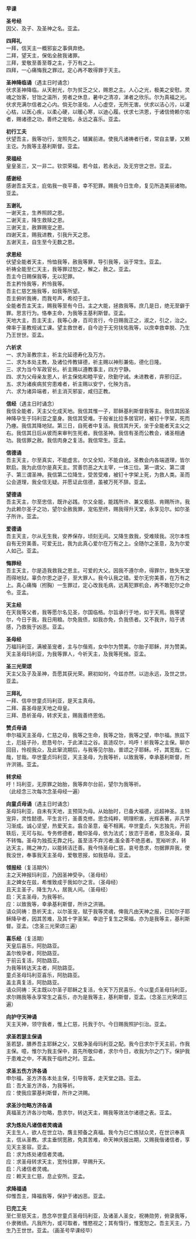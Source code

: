 **早课**

**圣号经**  
因父、及子、及圣神之名。亚孟。

**四拜礼**  
一拜，信天主一概邪妄之事俱弃绝。  
二拜，望天主，保佑全赦我诸罪。  
三拜，爱敬至善至尊之主，于万有之上。  
四拜，一心痛悔我之罪过。定心再不敢得罪于天主。

**圣神降临诵**（遇主日时诵念）  
伏求圣神降临。从天射光，尔为贫乏之父，赐恩之主。人心之光，极美之安慰。灵魂之饴客，甘饴之温所，劳者之休息，暑中之清凉，涕者之欣乐。尔为真福之光。伏求充满尔信者之心内。倘无尔圣佑，人心虚空，无所无害。伏求以洁心污，以灌心枯，以医心疾，以柔心硬，以暖心寒，以迪心履。伏求七洪恩，于诸信倚赖尔佑者，赐诸德之功，善终之宠佑，永远之喜乐。亚孟。

**初行工夫**  
伏望吾主，我等功行，宠照先之，辅翼前进。使我凡诸祷者行者，常自主肇，又赖主讫。为我等主基利斯督。亚孟。

**荣福经**  
皇皇圣三，又一非二。钦崇荣福，若今兹，若永远，及无穷世之世。亚孟。

**感谢经**  
感谢吾主天主，庇佑我一夜平善，幸不犯罪。赐我今日生命，复见所造美丽诸物。亚孟。

**五谢礼**  
一谢天主，生养照顾之恩。  
二谢天主，降生救赎之恩。  
三谢天主，赦罪赐宠之恩。  
四谢天主，赐我进教，引我升天之恩。  
五谢天主，自生至今无数之恩。

**求恩经**  
伏望全能者天主，怜恤我等，赦我等罪，导引我等，诣于常生。亚孟。  
祈祷全能至仁天主，我等罪过恕之，解之，赦之。亚孟。  
吾主今日赐保我等，无以犯罪。  
吾主矜怜我等，矜怜我等。  
吾主仁慈乞施我等，如我等所望。  
吾主俯听我祷，而我号声，希彻于主。  
全能者吾主天主，赐我等至有今日。主之大能，拯救我等。庶几是日，绝无至僻于罪。思言行为。恪奉主命，为我等主基利斯督。亚孟。  
天地大主，吾主天主，我等心身，百司言行，今日赐我正之，淑之，引之，治之。俾率于圣教规诫工课。望主救世者，自今迨于无穷扶佑我等，以庶幸救幸脱、乃生乃王世世。亚孟。

**六祈求**  
一、求为圣教宗主，祈主允延德寿化及万方。  
二、求为本处主教，及诸位传教铎德，祈主赐以神形兼佑，德化日隆。  
三、求为当今军政官长。祈主赐以遵教事主，四方宁静。  
四、求为父母亲友恩人，祈主保佑和睦平安，欣勤守诫。未进教者，弃邪归正。  
五、求为诸疾病贫穷患难者，祈主赐以安宁，化殃为吉。  
六、求为诸异端者，祈主消灭邪妄，咸归正教。

**信经**（遇主日时诵念）  
我信全能者，天主父化成天地。我信其惟一子，耶稣基利斯督我等主。我信其因圣神降孕生于玛利亚之童身。我信其受难。于般雀比拉多居官时，被钉十字架，死而乃瘞。我信其降地狱。第三日，自死者中复活。我信其升天，坐于全能者天主父之右。我信其日后从彼而来审判生死者。我信圣神。我信有圣而公教会，诸圣相通功。我信罪之赦。我信肉身之复活。我信常生。亚孟。

**信德诵**  
吾主天主，尔至真实，不能虚言。尔又全知，不能自讹。圣教会内各端道理，皆尔默启。我为此信尔是真天主。赏善罚恶之大主宰，一体三位。第一谓父、第二谓子、第三谓圣神。我信第二位降生，受苦受难，被钉十字架上死，为救人类。圣而公会道理，我全信无疑。并愿证此信德，虽被万死不辞。亚孟。

**望德诵**  
吾主天主，尔至忠信，既许必践。尔又全能，能践所许、兼又极慈、肯赐所许。我为此赖尔圣子之功，望尔全赦我罪，宠佑至终，赐我得升天堂，永享见尔。如尔圣子所许。亚孟。

**爱德诵**  
吾主天主，尔从无生我，安养保存，顷刻无间。又降生救我，受难赎我。况尔本性自有无穷美善。可爱无比，我为此真心爱尔在万有之上。全随尔之圣意，及为尔爱人如己。亚孟。

**悔罪经**  
吾主天主，尔是造我救我之恩主。可爱的大父。因我不遵尔命，得罪尔，致失天堂而得地狱。辜负尔恩之逆子，至大罪人。我今认我之错。爱尔无穷美善，在万有之上。真心痛悔（拊胸）一生罪过，定心改我毛病，远离犯罪机会，再不敢犯尔之命令。亚孟。

**天主经**  
在天我等父者，我等愿尔名见圣，尔国临格。尔旨承行于地，如于天焉。我等望尔，今日于我，我日用粮。尔免我债，如我亦免，负我债者。又不我许，陷于诱感，乃救我于凶恶。亚孟。

**圣母经**  
万福玛利亚，满被圣宠者，主与尔偕焉，女中尔为赞美。尔胎子耶稣，并为赞美。天主圣母玛利亚，为我等罪人，今祈天主，及我等死候。亚孟。

**圣三光荣颂**  
天主父及子及圣神，吾愿其获光荣。厥初如何，今兹亦然，以迨永远，及世之世。亚孟。

**三拜礼**  
一拜、信卒世童贞玛利亚，是天主真母。  
二拜、喜圣母是天地之母皇。  
三拜、恳祈圣母，转求天主，赐我善终恩佑。

**赞贞母诵**  
申尔福天主圣母，仁慈之母，我等之生命，我等之饴，我等之望，申尔福。旅兹下土，厄娃子孙，悲恳号尔，于此涕泣之谷。哀涟叹尔，呜呼！祈我等之主保。聊亦回目，怜视我众，及此窜流期后，与我等见尔胎，普颂之子耶稣。吁，其宽哉，仁哉，甘哉。卒世童贞玛利亚，天主圣母，为我等祈，以致我等，幸承基利斯督，所许洪锡。亚孟。

**转求经**  
吁！玛利亚，无原罪之始胎，我等奔尔台前，望尔为我等祈。  
（此经念三次每次念圣母经一遍）

**向童贞母诵**（遇主日时诵念）  
圣母玛利亚，自未有天地，主预简为母。从始胎时，已备大福德，远超神圣。主特宠异，灵性懿德。平生言行，圣善克修。思念纯粹，明理积衷，光辉表著，非凡学习渐成。诚心坚望，热爱天主。翕合圣意，毫不相离。卒世童贞，矢志独先，开前轶后，无可与拟。专务修德者，瞻仰圣母，依为法式；放恣于恶者，思及圣母，莫不转悔。圣母为独孤无靠之托。虽至洁不弃污者;虽全善不绝恶者。宽裕听求，转达天主，赐之神力，以能转洁迁善。我今恃圣母仁慈，哀号恳求，勿据罪弃我，使我没世，奉事我天主圣母，爱敬恩报，如我慈母。亚孟。

**领报经**（复活期外）  
主之天神报玛利亚，乃因圣神受孕。（圣母经）  
主之婢女在兹，希惟致成于我如尔之言。（圣母经）  
且天主圣子，降生为人，居我人间。（圣母经）  
启：天主圣母，为我等祈。  
应：以致我等，幸承基利斯督，所许之洪锡。  
请众同祷：恳祈天主，以尔圣宠，赋于我等灵魂，俾我凡由天神之报，已知尔子耶稣降孕者，因其苦难，及其十字圣架。幸迨于复生之荣福，亦为是我等主，基利斯督。亚孟。（念圣三光荣颂三遍）

**喜乐经**（复活期）  
天皇后喜乐，阿肋路亚。  
盖尔攸孕者，阿肋路亚。  
于前云复活，阿肋路亚。  
为我等转达天主者，阿肋路亚。  
童贞圣母玛利亚喜乐，阿肋路亚。  
盖主真复活，阿肋路亚。  
请众同祷：天主既以尔圣子耶稣之复活，令天下万民喜乐，今以童贞圣母玛利亚，求尔赐我等永享常生之喜乐，亦为是我等主，基利斯督，亚孟。（念圣三光荣颂三遍）

**向护守天神诵**  
天主天神，领守我者，惟上仁慈，托我于尔。今日赐我照护引治。亚孟。

**求圣若瑟主保诵**  
圣若瑟，膳养吾主耶稣之父，又极净圣母玛利亚之配。我今日求尔于天主前，作我主保。噫，惟尔为我主保中，首先所敬仰者，求尔今日，收我为尔之门下。保护我于患难之中，不离我于临终之时。亚孟。

**求圣五伤方济各诵**  
申尔福，圣方济各本处主保，引导我等，走天堂之路。亚孟。  
启：吾大圣方济各，为我等祈。  
应：使我应蒙基利斯督，所许之洪赐。

**求圣沙勿略方济各诵**  
真福圣方济各沙勿略，恳求尔，转达天主，赐我等效法尔诸德之表。亚孟。

**求为炼处凡诸信者灵魂诵**  
天主生人，欲人在世立功，膺主预备之真福。我今为已亡炼狱众灵，在世识奉真主，信从圣教。求主垂悯宽赦，免其苦难，命天神庆报出期，又赐我偕诸信者，享见天主圣容。亚孟。  
启：求为炼处诸信者灵魂。  
应：求圣母转求天主，宽怜往罪，早赐升天。  
启：凡诸信者灵魂。  
应：赖天主仁慈，息止安所。亚孟。

**求降福诵**  
仰惟吾主，降福我等，保护于诸凶恶。亚孟。

**已完工夫**  
至仁至慈天主，恳念卒世童贞圣母玛利亚，及诸圣人圣女，祝祷勋劳，俯录我等，仆隶微绩。凡我所为，或可取者，惟愍视之；其有惰行，惟宽恕之。吾主天主，乃生乃王世世。亚孟。（画圣号早课经毕）